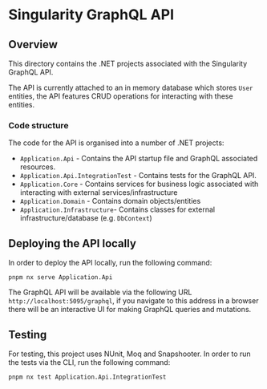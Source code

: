 # Singularity GraphQL API

## Overview

This directory contains the .NET projects associated with the Singularity GraphQL API.

The API is currently attached to an in memory database which stores `User` entities, the API features CRUD operations for interacting with these entities.

### Code structure

The code for the API is organised into a number of .NET projects:
- `Application.Api` - Contains the API startup file and GraphQL associated resources.
- `Application.Api.IntegrationTest` - Contains tests for the GraphQL API.
- `Application.Core` - Contains services for business logic associated with interacting with external services/infrastructure
- `Application.Domain` - Contains domain objects/entities
- `Application.Infrastructure`- Contains classes for external infrastructure/database (e.g. `DbContext`)

## Deploying the API locally

In order to deploy the API locally, run the following command:
```
pnpm nx serve Application.Api
```

The GraphQL API will be available via the following URL `http://localhost:5095/graphql`, if you navigate to this address in a browser there will be an interactive UI for making GraphQL queries and mutations.

## Testing

For testing, this project uses NUnit, Moq and Snapshooter. In order to run the tests via the CLI, run the following command:
```
pnpm nx test Application.Api.IntegrationTest
```